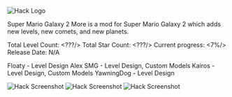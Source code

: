 ![Hack Logo](https://cdn.discordapp.com/attachments/795813007539961886/796561743949594654/image0.png)

Super Mario Galaxy 2 More is a mod for Super Mario Galaxy 2 which adds new levels, new comets, and new planets. 

Total Level Count: <???/>
Total Star Count: <???/>
Current progress: <7%/>
Release Date: N/A

Floaty - Level Design
Alex SMG - Level Design, Custom Models
Kairos - Level Design, Custom Models
YawningDog - Level Design

![Hack Screenshot](https://media.discordapp.net/attachments/795813007539961886/796562966434021405/Skyhigh1photo.PNG?width=1238&height=676)
![Hack Screenshot](https://media.discordapp.net/attachments/784917385886171166/793112869557239818/new_battlestation3.png?width=1202&height=676)
![Hack Screenshot](https://media.discordapp.net/attachments/795813007539961886/796563710587699210/yoshilevel.PNG?width=1235&height=676)
